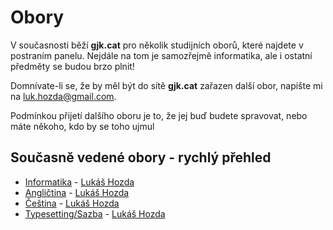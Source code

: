 # Obory

V současnosti běží __gjk.cat__ pro několik studijních oborů,
které najdete v postraním panelu.
Nejdále na tom je samozřejmě informatika, ale i ostatní předměty
se budou brzo plnit!

Domnívate-li se, že by měl být do sítě __gjk.cat__ zařazen další obor,
napište mi na <a href="mailto:luk.hozda@gmail.com">luk.hozda@gmail.com</a>.

Podmínkou přijetí dalšího oboru je to, že jej buď budete spravovat,
nebo máte někoho, kdo by se toho ujmul

## Současně vedené obory - rychlý přehled

- [Informatika](https://it.gjk.cat) - [Lukáš Hozda](https://it.gjk.cat/teachers.html#luciusmagn)
- [Angličtina](https://aj.gjk.cat) - [Lukáš Hozda](https://aj.gjk.cat/teachers.html#luciusmagn)
- [Čeština](https://cj.gjk.cat) - [Lukáš Hozda](https://cj.gjk.cat/teachers.html#luciusmagn)
- [Typesetting/Sazba](https://tr.gjk.cat) - [Lukáš Hozda](https://tr.gjk.cat/teachers.html#luciusmagn)

